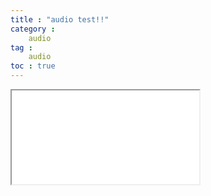 ```yaml
---
title : "audio test!!"
category :
    audio
tag :
    audio
toc : true
---
```


<iframe src="/assets/audios/sample1.mp3" allow="autoplay" id="audio"></iframe>